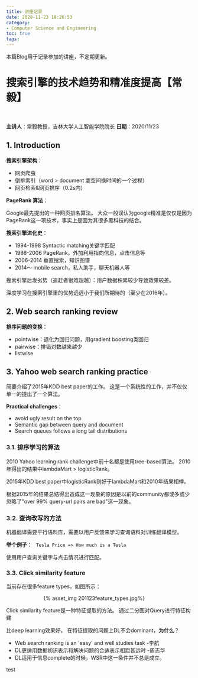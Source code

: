 ```yaml
---
title: 讲座记录
date: 2020-11-23 18:26:53
category: 
- Computer Science and Engineering
toc: true
tags:
---
```


本篇Blog用于记录参加的讲座，不定期更新。

<!-- more -->

<!-- omit in toc -->
# 搜索引擎的技术趋势和精准度提高【常毅】

<br>

**主讲人**：常毅教授，吉林大学人工智能学院院长
**日期**：2020/11/23

## 1. Introduction

**搜索引擎架构**：
- 网页爬虫
- 倒排索引（word > document 拿空间换时间的一个过程）
- 网页检索&网页排序（0.2s内）

**PageRank 算法**：

Google最先提出的一种网页排名算法。
大众一般误认为google精准是仅仅是因为PageRank这一项技术，事实上是因为其很多黑科技的结合。

**搜索引擎进化史**：
- 1994-1998 Syntactic matching关键字匹配
- 1998-2006 PageRank，外加利用指向信息，点击信息等
- 2006-2014 垂直搜索，知识图谱
- 2014～ mobile search，私人助手，聊天机器人等

搜索引擎后发劣势（追赶者很难超越）：用户数据积累较少导致效果较差。

深度学习在搜索引擎里的优势远远小于我们所期待的（至少在2016年）。

## 2. Web search ranking review

**排序问题的变换**：
- pointwise：退化为回归问题，用gradient boosting类回归
- pairwise：排错对数越来越少
- listwise

## 3. Yahoo web search ranking practice

简要介绍了2015年KDD best paper的工作。
这是一个系统性的工作，并不仅仅单一的提出了一个算法。

**Practical challenges**：
- avoid ugly result on the top
- Semantic gap between query and document
- Search queues follows a long tail distributions

### 3.1. 排序学习的算法

2010 Yahoo learning rank challenge中前十名都是使用tree-based算法。
2010年得出的结果中lambdaMart > logisticRank。

2015年KDD best paper中logisticRank则好于lambdaMart和2010年结果相悖。

根据2015年的结果总结得出造成这一现象的原因是以前的community都或多或少忽略了"over 99% query-url pairs are bad"这一现象。

### 3.2. 查询改写的方法

机器翻译需要平行语料库，需要以用户反馈来学习查询语料对训练翻译模型。

**举个例子**：
` Tesla Price => How much is a Tesla`

使用用户查询关键字与点击情况进行匹配。

### 3.3. Click similarity feature

当前存在很多feature types，如图所示：
<div style="width:60%; margin:auto">{% asset_img 201123feature_types.jpg%}</div>

Click similarity feature是一种特征提取的方法。
通过二分图对Query进行特征构建

比deep learning效果好。
在特征提取的问题上DL不会dominant，**为什么**？
- Web search ranking is an 'easy' and well studies task -李航
- DL更适用数据初识表示和解决问题的合适表示相距甚远时 -周志华
- DL适用于信息complete的时候，WSR中这一条件并不总是成立。


test